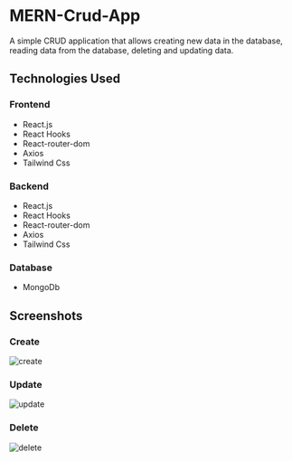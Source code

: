 # MERN-Crud-App

A simple CRUD application that allows creating new data in the database, reading data from the database, deleting and updating data.

## Technologies Used


### Frontend

- React.js
- React Hooks
- React-router-dom 
- Axios 
- Tailwind Css

### Backend

- React.js
- React Hooks
- React-router-dom 
- Axios 
- Tailwind Css

### Database

- MongoDb





## Screenshots

### Create

![create](https://user-images.githubusercontent.com/62671462/160254296-ec3159a0-d76f-476a-8c06-ff26197d6d82.gif)

### Update

![update](https://user-images.githubusercontent.com/62671462/160254299-f5936adc-6ac3-4159-b25c-b552771c6920.gif)

### Delete

![delete](https://user-images.githubusercontent.com/62671462/160254305-07ebe89c-b915-40d5-88cd-4e11789091dc.gif)



